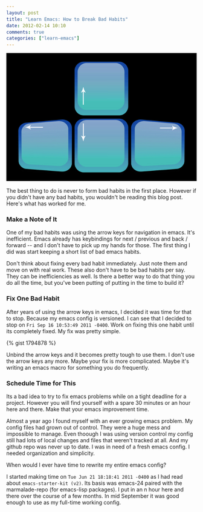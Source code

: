 ```yaml
---
layout: post
title: "Learn Emacs: How to Break Bad Habits"
date: 2012-02-14 10:10
comments: true
categories: ["learn-emacs"]
---
```


<img src="/images/arrow-keys.jpg" class ="center"/>

The best thing to do is never to form bad habits in the first place.
However if you didn't have any bad habits, you wouldn't be reading
this blog post.  Here's what has worked for me.

### Make a Note of It

One of my bad habits was using the arrow keys for navigation in emacs.
It's inefficient.  Emacs already has keybindings for next / previous
and back / forward -- and I don't have to pick up my hands for those.
The first thing I did was start keeping a short list of bad emacs
habits.

Don't think about fixing every bad habit immediately.  Just note them
and move on with real work.  These also don't have to be bad habits
per say.  They can be inefficiencies as well.  Is there a better way to
do that thing you do all the time, but you've been putting of putting
in the time to build it?

### Fix One Bad Habit

After years of using the arrow keys in emacs, I decided it was time
for that to stop.  Because my emacs config is versioned.  I can see
that I decided to stop on `Fri Sep 16 10:53:49 2011 -0400`.  Work on
fixing this one habit until its completely fixed.  My fix was pretty
simple.

{% gist 1794878 %}

Unbind the arrow keys and it becomes pretty tough to use them.  I
don't use the arrow keys any more.  Maybe your fix is more complicated.
Maybe it's writing an emacs macro for something you do frequently.

### Schedule Time for This

Its a bad idea to try to fix emacs problems while on a tight deadline
for a project.  However you will find yourself with a spare 30 minutes
or an hour here and there.  Make that your emacs improvement time.

Almost a year ago I found myself with an ever growing emacs problem.
My config files had grown out of control.  They were a huge mess and
impossible to manage.  Even thoough I was using version control my
config still had lots of local changes and files that weren't tracked
at all.  And my github repo was never up to date. I was in need of a
fresh emacs config.  I needed organization and simplicity.

When would I ever have time to rewrite my entire emacs config?

I started making time on `Tue Jun 21 18:18:41 2011 -0400` as I had read
about `emacs-starter-kit (v2)`.  Its basis was emacs-24 paired with
the marmalade-repo (for emacs-lisp packages).  I put in an n hour here
and there over the course of a few months.  In mid September it was good
enough to use as my full-time working config.

